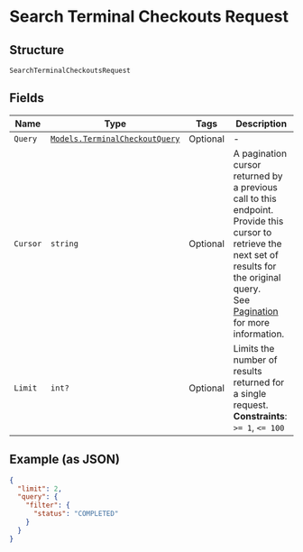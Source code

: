 
# Search Terminal Checkouts Request

## Structure

`SearchTerminalCheckoutsRequest`

## Fields

| Name | Type | Tags | Description |
|  --- | --- | --- | --- |
| `Query` | [`Models.TerminalCheckoutQuery`](../../doc/models/terminal-checkout-query.md) | Optional | - |
| `Cursor` | `string` | Optional | A pagination cursor returned by a previous call to this endpoint.<br>Provide this cursor to retrieve the next set of results for the original query.<br>See [Pagination](https://developer.squareup.com/docs/build-basics/common-api-patterns/pagination) for more information. |
| `Limit` | `int?` | Optional | Limits the number of results returned for a single request.<br>**Constraints**: `>= 1`, `<= 100` |

## Example (as JSON)

```json
{
  "limit": 2,
  "query": {
    "filter": {
      "status": "COMPLETED"
    }
  }
}
```

